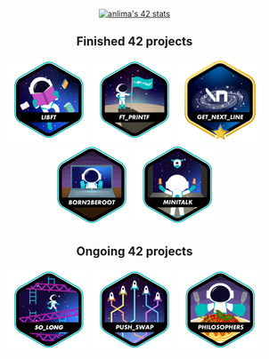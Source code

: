 <div align="center">

  [![anlima's 42 stats](https://badge42.vercel.app/api/v2/cl9oe5ogt00110fm6h34z9iu9/stats?cursusId=21&coalitionId=291)](https://github.com/JaeSeoKim/badge42)

  <div align="center">
  
  <h2 align=center>Finished 42 projects</h2>
  
   <a href="https://github.com/angelamcosta/libft" target="_blank"><img src="https://raw.githubusercontent.com/angelamcosta/angelamcosta/main/42_badges/libfte.png"></a> <a href="https://github.com/angelamcosta/printf" target="_blank"><img src="https://raw.githubusercontent.com/angelamcosta/angelamcosta/main/42_badges/ft_printfe.png"></a> <a href="https://github.com/angelamcosta/get_next_line" target="_blank"><img src="https://raw.githubusercontent.com/angelamcosta/angelamcosta/main/42_badges/get_next_linem.png"></a> <a href="https://github.com/angelamcosta/born2beroot" target="_blank"><img src="https://raw.githubusercontent.com/angelamcosta/angelamcosta/main/42_badges/born2beroote.png"></a>  <a href="https://github.com/angelamcosta/minitalk" target="_blank"><img src="https://raw.githubusercontent.com/angelamcosta/angelamcosta/main/42_badges/minitalke.png"></a>
  </div>
  <div align="center">
  
  <h2 align=center>Ongoing 42 projects</h2>
  
  <a href="https://github.com/angelamcosta/so_long" target="_blank"><img src="https://raw.githubusercontent.com/angelamcosta/angelamcosta/main/42_badges/so_longe.png"></a> <a href="https://github.com/angelamcosta/push_swap" target="_blank"><img src="https://raw.githubusercontent.com/angelamcosta/angelamcosta/main/42_badges/push_swape.png"></a>  <a href="https://github.com/angelamcosta/philosophers" target="_blank"><img src="https://raw.githubusercontent.com/angelamcosta/angelamcosta/main/42_badges/philosopherse.png"></a> 
  </div>
</div>
